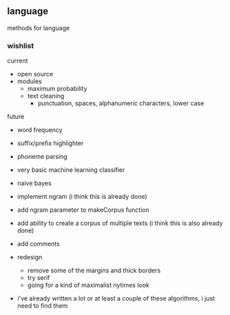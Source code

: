 ## language
methods for language


### wishlist
current
- open source
- modules
	- maximum probability
	- text cleaning
		- punctuation, spaces, alphanumeric characters, lower case

future
- word frequency
- suffix/prefix highlighter
- phoneme parsing
- very basic machine learning classifier
- naive bayes
- implement ngram (i think this is already done)
- add ngram parameter to makeCorpus function
- add ability to create a corpus of multiple texts (i think this is also already done)
- add comments
- redesign 
	- remove some of the margins and thick borders 
	- try serif 
	- going for a kind of maximalist nytimes look

- i've already written a lot or at least a couple of these algorithms, i just need to find them